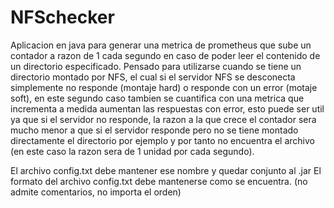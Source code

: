 # NFSchecker
Aplicacion en java para generar una metrica de prometheus que sube un contador a razon de 1 cada segundo en caso de poder leer el contenido de un directorio especificado.
Pensado para utilizarse cuando se tiene un directorio montado por NFS, el cual si el servidor NFS se desconecta simplemente no responde (montaje hard) o responde con un error (motaje soft), en este segundo caso tambien se cuantifica con una metrica que incrementa a medida aumentan las respuestas con error, esto puede ser util ya que si el servidor no responde, la razon a la que crece el contador sera mucho menor a que si el servidor responde pero no se tiene montado directamente el directorio por ejemplo y por tanto no encuentra el archivo (en este caso la razon sera de 1 unidad por cada segundo).

El archivo config.txt debe mantener ese nombre y quedar conjunto al .jar
El formato del archivo config.txt debe mantenerse como se encuentra. (no admite comentarios, no importa el orden)
